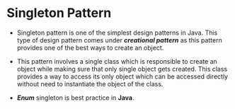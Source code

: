 # Singleton Pattern

- Singleton pattern is one of the simplest design patterns in Java. This type of design pattern comes under **_creational pattern_** as this pattern provides one of the best ways to create an object.


- This pattern involves a single class which is responsible to create an object while making sure that only single object gets created. This class provides a way to access its only object which can be accessed directly without need to instantiate the object of the class.


- **_Enum_** singleton is best practice in **Java**.